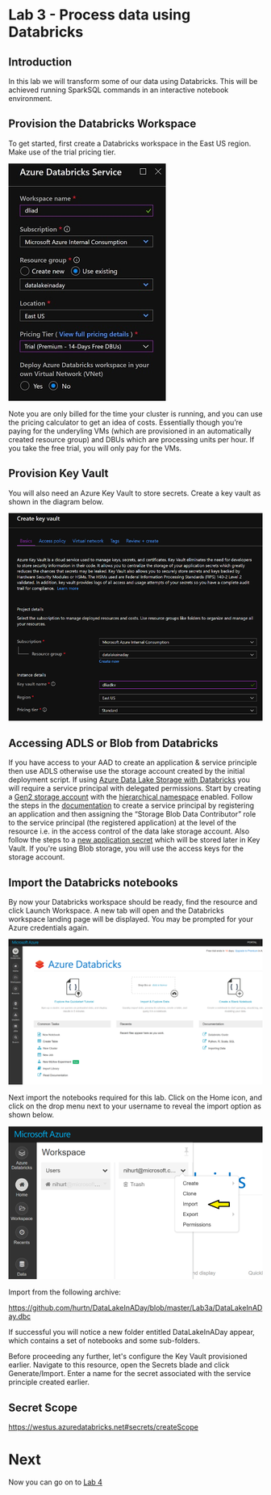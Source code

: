 # Lab 3 - Process data using Databricks

## Introduction

In this lab we will transform some of our data using Databricks. This will be achieved running SparkSQL commands in an interactive notebook environment. 

## Provision the Databricks Workspace

To get started, first create a Databricks workspace in the East US region. Make use of the trial pricing tier. 

![Databricksworkspace.png](images/Databricksworkspace.png)

Note you are only billed for the time your cluster is running, and you can use the pricing calculator to get an idea of costs. Essentially though you’re paying for the underyling VMs (which are provisioned in an automatically created resource group) and DBUs which are processing units per hour. If you take the free trial, you will only pay for the VMs.

## Provision Key Vault
 
You will also need an Azure Key Vault to store secrets. Create a key vault as shown in the diagram below.

![KeyVault.png](images/KeyVault.png)

## Accessing ADLS or Blob from Databricks

If you have access to your AAD to create an application & service principle then use ADLS otherwise use the storage account created by the initial deployment script. If using [Azure Data Lake Storage with Databricks](https://docs.databricks.com/spark/latest/data-sources/azure/azure-datalake-gen2.html#azure-data-lake-storage-gen2) you will require a service principal with delegated permissions. Start by creating a [Gen2 storage account](https://docs.microsoft.com/en-us/azure/storage/blobs/data-lake-storage-quickstart-create-account) with the [hierarchical namespace](https://docs.microsoft.com/en-us/azure/storage/blobs/data-lake-storage-namespace) enabled. Follow the steps in the [documentation](https://docs.databricks.com/data/data-sources/azure/azure-datalake-gen2.html#create-and-grant-permissions-to-service-principal) to create a service principal by registering an application and then assigning the “Storage Blob Data Contributor” role to the service principal (the registered application) at the level of the resource i.e. in the access control of the data lake storage account. Also follow the steps to a [new application secret](https://docs.microsoft.com/en-us/azure/active-directory/develop/howto-create-service-principal-portal#create-a-new-application-secret) which will be stored later in Key Vault. If you're using Blob storage, you will use the access keys for the storage account.

## Import the Databricks notebooks
By now your Databricks workspace should be ready, find the resource and click Launch Workspace. A new tab will open and the Databricks workspace landing page will be displayed. You may be prompted for your Azure credentials again.

![Databricks.png](images/Databricks.png)

Next import the notebooks required for this lab. Click on the Home icon, and click on the drop menu next to your username to reveal the import option as shown below. 

![ImportNotebooksm.png](images/ImportNotebooksm.png)

Import from the following archive: 

https://github.com/hurtn/DataLakeInADay/blob/master/Lab3a/DataLakeInADay.dbc

If successful you will notice a new folder entitled DataLakeInADay appear, which contains a set of notebooks and some sub-folders.

Before proceeding any further, let's configure the Key Vault provisioned earlier. Navigate to this resource, open the Secrets blade and click Generate/Import. Enter a name for the secret associated with the service principle created earlier.

## Secret Scope
https://westus.azuredatabricks.net#secrets/createScope



# Next

Now you can go on to [Lab 4](../Lab4/Lab4.md)
